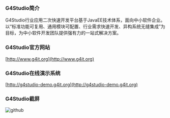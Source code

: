 ### G4Studio简介
G4Studio行业应用二次快速开发平台基于JavaEE技术体系，面向中小软件企业。以“标准功能可复用、通用模块可配置、行业需求快速开发、异构系统无缝集成”为目标，为中小软件开发团队提供强有力的一站式解决方案。
### G4Studio官方网站
[http://www.g4it.org](http://www.g4it.org)
### G4Studio在线演示系统
[http://g4studio-demo.g4it.org](http://g4studio-demo.g4it.org)
### G4Studio截屏
![github](http://www.g4it.org/data/attachment/forum/201306/09/2230251qry1cdpxp919rqp.gif "G4Studio截屏")
